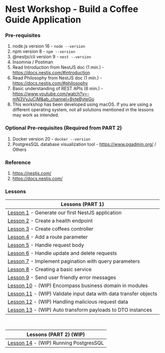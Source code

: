 # Nest Workshop - Build a Coffee Guide Application

### Pre-requisites

1. node.js version 16 - `node --version`
2. npm version 8 - `npm --version`
3. @nestjs/cli version 9 - `nest --version`
4. Insomnia / Postman
5. Read Introduction from NestJS doc (1 min.) - https://docs.nestjs.com/#introduction
6. Read Philosophy from NestJS doc (1 min.) - https://docs.nestjs.com/#philosophy
7. Basic understanding of REST APIs (6 min.) - https://www.youtube.com/watch?v=-mN3VyJuCjM&ab_channel=ByteByteGo
8. This workshop has been developed using macOS. If you are using a different operating system, not all solutions mentioned in the lessons may work as intended.

### Optional Pre-requisites (Required from PART 2)

1. Docker version 20 - `docker --version`
2. PostgresSQL database visualization tool - https://www.pgadmin.org/ / Others

### Reference

1. https://nestjs.com/
2. https://docs.nestjs.com/

### Lessons

| Lessons (PART 1)                                                                            |
|---------------------------------------------------------------------------------------------|
| [Lesson 1](docs/Lesson1/LESSON.md) - Generate our first NestJS application                  |
| [Lesson 2](docs/Lesson2/LESSON.md) - Create a health endpoint                               |
| [Lesson 3](docs/Lesson3/LESSON.md) - Create coffees controller                              |
| [Lesson 4](docs/Lesson4/LESSON.md) - Add a route parameter                                  |
| [Lesson 5](docs/Lesson5/LESSON.md) - Handle request body                                    |
| [Lesson 6](docs/Lesson6/LESSON.md) - Handle update and delete requests                      |
| [Lesson 7](docs/Lesson7/LESSON.md) - Implement pagination with query parameters             |
| [Lesson 8](docs/Lesson8/LESSON.md) - Creating a basic service                               |
| [Lesson 9](docs/Lesson9/LESSON.md) - Send user friendly error messages                      |
| [Lesson 10](docs/Lesson10/LESSON.md) - (WIP) Encompass business domain in modules           |
| [Lesson 11](docs/Lesson11/LESSON.md) - (WIP) Validate input data with data transfer objects |
| [Lesson 12](docs/Lesson12/LESSON.md) - (WIP) Handling malicious request data                |
| [Lesson 13](docs/Lesson13/LESSON.md) - (WIP) Auto transform payloads to DTO instances       |

<br>

| Lessons (PART 2) (WIP)                                           |
|------------------------------------------------------------------|
| [Lesson 14](docs/Lesson14/LESSON.md) - (WIP) Running PostgresSQL |
